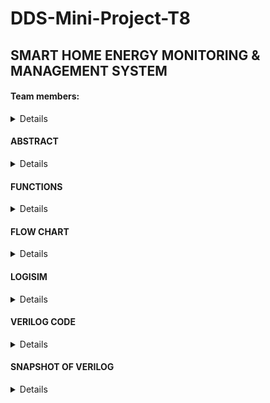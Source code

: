 # DDS-Mini-Project-T8

<h2> SMART HOME ENERGY MONITORING & MANAGEMENT SYSTEM </h2>

<h4> Team members:</h4>
<Details>

1. 221CS208 , Ankur Jat , ankurjat.221cs208@nitk.edu.in , 8000950925.
2. 221CS244 , Sandeep R , sandeepr.221cs244@nitk.edu.in , 8105090281.
3. 221CS249 , Sidharth T R , sidharthtr.221cs249@nitk.edu.in , 8590383683.
</Details>
   
<h4> ABSTRACT</h4>
<Details>
The Smart Home Energy Monitoring and Management System is a solution designed to tackle the increasing demand, for energy efficiency and sustainability in areas. With the rising number of devices and a growing
awareness of impact it has become crucial to have an integrated system that empowers homeowners to effectively monitor, control and optimize their energy usage. Moreover, We can make many houses power usage
under 200 unit. So, that the can avail the Gruha Jyothi Scheme introduced by The Karnataka Government.

</Details>

<h4> FUNCTIONS </h4>
<Details>
Introduction:
The Smart Home Energy Monitoring and Control System is an innovative project that demonstrates the capabilities of Verilog-based hardware design to create an energy-efficient and comfortable home
environment. This comprehensive system combines several Verilog modules, each serving a specific function, to monitor energy consumption, manage power usage, control lighting, and maintain
temperature within predefined thresholds which can help the people to maintain their power usage under 200 units from which they can avail free electricity introduced by the Government of Karnataka. The
integration of these modules showcases the power of hardware modules working together to create a cohesive and intelligent smart home solution.

I. Energy Monitoring and Management:

At the heart of the project lies the Smart Home Energy Monitoring and Management System, which incorporates various modules to monitor, control, and optimize energy usage. The Verilog code represents these
modules and processes data from sensors to provide real-time information on energy consumption. The functional table outlines key components and features, including user interfaces, appliance-level
monitoring, energy usage alerts, remote control, energy management recommendations, integration with smart devices, energy cost analysis, history, and reports, as well as security and privacy
measures. This holistic system empowers homeowners to make informed decisions to reduce energy waste and lower utility bills effectively.

II. Power Usage Alarm:

An essential element of the project is the Power Usage Alarm module, which triggers an alarm when power usage exceeds a predefined threshold of 150 units. This Verilog module continuously monitors the
power usage input and activates an alarm signal when the threshold is breached. This feature serves as a practical tool to notify homeowners of excessive power consumption promptly, encouraging
energy-conscious behavior.

III. Temperature Control:

The Temperature Control module is designed to maintain a comfortable temperature within the home while conserving energy. Operating within a state machine framework, the Verilog code defines
three states: START, HEATER_ON, and AC_ON. Based on input from a temperature sensor, the system activates the heater when the temperature falls below 50°F and the air conditioner when it exceeds
70°F. If the temperature is within this range or equals either 50°F or 70°F, no action is taken, and the system remains in the START state. This intelligent control system ensures optimal temperature
conditions while minimizing energy consumption.

IV. Power Usage Counter:

The project also includes a Power Usage Counter module, which tracks the total power usage over time. This Verilog module utilizes a counter to accumulate power usage data and increments it when the
predefined threshold is exceeded. It offers homeowners valuable insights into their long-term power consumption patterns, facilitating better management and conservation of energy resources.

V. Light Control State Machine:

The Light Control State Machine is a sophisticated Verilog module that manages lighting based on ambient conditions. It monitors light intensity through sensors and, using a state machine, determines
whether to increase or decrease the current through the light source. When light intensity falls below a specified threshold, the system increases the current, providing adequate illumination. Conversely,
when light intensity surpasses another threshold, the system decreases the current to conserve energy. This intelligent lighting control system ensures a well-lit environment while minimizing energy
waste.

</Details>

<h4>FLOW CHART</h4>

<Details>
   
![flowchart](Snapshots/flowchart.jpeg)

</Details>

   
<h4> LOGISIM</h4>
<Details>
   
![alarm](Snapshots/alarm.png)

![[inside circuit 1](Snapshots/inside circuit 1.png)](https://github.com/SidharthTR249/DDS-Mini-Project-T8/blob/bf627cff815f3dda438259e758306dca6611b23f/Snapshots/inside%20circuit%201.jpeg)
![inside circuit 2](https://github.com/SidharthTR249/DDS-Mini-Project-T8/assets/148998611/dcf2df13-1fd5-43fd-a5d4-5c15a2028246)
![inside circuit 3](https://github.com/SidharthTR249/DDS-Mini-Project-T8/assets/148998611/427fc218-5cd9-48fe-969c-28688717e91f)
![main circuit](https://github.com/SidharthTR249/DDS-Mini-Project-T8/assets/148998611/cbf84c19-2c70-43f4-a7de-4bd0b2b9d561)



</Details>

<h4> VERILOG CODE </h4>
<Details>
   ```
   
         //
         module TemperatureLightPowerController (
             input wire clk,
             input wire rst,
             input wire [7:0] temperature_sensor,  // 8-bit temperature sensor data
             input wire [7:0] light_sensor,        // 8-bit light sensor data
             input wire [8:0] power_monitor,       // 9-bit power usage monitor (0-511 units)
             output wire heater,                   // Heater control signal
             output wire cooler,                   // Cooler control signal
             output wire light,                    // Light control signal
             output wire alarm                     // Alarm control signal
         );
         // Define some constants for control thresholds
         parameter TEMPERATURE_THRESHOLD = 8'b00100000;  // Example temperature threshold (adjust as needed)
         parameter LIGHT_THRESHOLD = 8'b00110000;        // Example light threshold (48)
         parameter POWER_THRESHOLD = 9'b010100000;       // Example power threshold (160 units)
         
         // Registers for control logic
         reg heater_reg, cooler_reg, light_reg, alarm_reg;
         
         always @(posedge clk or posedge rst) begin
             if (rst) begin
                 heater_reg <= 1'b0;
                 cooler_reg <= 1'b0;
                 light_reg <= 1'b0;
                 alarm_reg <= 1'b0;
             end else begin
                 // Temperature control logic
                 if (temperature_sensor > TEMPERATURE_THRESHOLD) begin
                     cooler_reg <= 1'b1;
                     heater_reg <= 1'b0;
                 end else if (temperature_sensor < TEMPERATURE_THRESHOLD) begin
                     cooler_reg <= 1'b0;
                     heater_reg <= 1'b1;
                 end else begin
                     cooler_reg <= 1'b0;
                     heater_reg <= 1'b0;
                 end
         
                 // Light control logic
                 if (light_sensor < LIGHT_THRESHOLD) begin
                     light_reg <= 1'b1;
                 end else begin
                     light_reg <= 1'b0;
                 end
         
                 // Power usage alarm logic
                 if (power_monitor > POWER_THRESHOLD) begin
                     alarm_reg <= 1'b1;
                 end else begin
                     alarm_reg <= 1'b0;
                 end
             end
         end
         
         assign heater = heater_reg;
         assign cooler = cooler_reg;
         assign light = light_reg;
         assign alarm = alarm_reg;
         
         endmodule
         
         TEST BENCH
         module TemperatureLightPowerController_tb;
         
         reg clk;
         reg rst;
         reg [7:0] temperature_sensor;
         reg [7:0] light_sensor;
         reg [8:0] power_monitor;
         wire heater;
         wire cooler;
         wire light;
         wire alarm;
         
         // Instantiate the controller module
         TemperatureLightPowerController uut (
             .clk(clk),
             .rst(rst),
             .temperature_sensor(temperature_sensor),
             .light_sensor(light_sensor),
             .power_monitor(power_monitor),
             .heater(heater),
             .cooler(cooler),
             .light(light),
             .alarm(alarm)
         );
         
         // Clock generation
         always begin
             #5 clk = ~clk;
         end
         
         initial begin
             clk = 0;
             rst = 1;
             temperature_sensor = 8'b00000000;
             light_sensor = 8'b00000000;
             power_monitor = 9'b000000000;
             #10 rst = 0;
         
             // Monitor the control signals
             $monitor("Time=%0t: Temp=%d Light=%d Power=%d Heater=%b Cooler=%b Light=%b Alarm=%b",
                      $time, temperature_sensor, light_sensor, power_monitor, heater, cooler, light, alarm);
         
             // Simulate temperature, light, and power data changes
             #10 temperature_sensor = 8'b01010101; // Example: 85 (adjust as needed)
             #10 light_sensor = 8'b00110011;       // Example: 51 (adjust as needed)
             #10 power_monitor = 9'b101000001;    // Example: 321 (adjust as needed)
         
             // Add more test scenarios as needed
         
             #1000 $finish;
         end
         
         endmodule

</Details>

<h4> SNAPSHOT OF VERILOG </h4>
<Details>

   
![verilog-output](Snapshots/verilog-output.png)


</Details>
